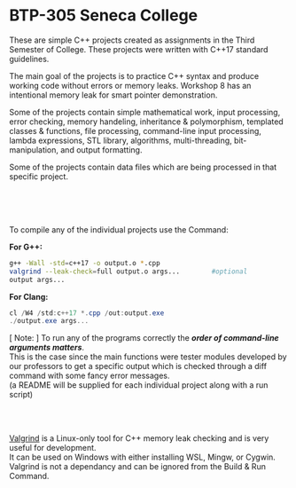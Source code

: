 # BTP-305 Seneca College

These are simple C++ projects created as assignments in the Third Semester of College. These projects were written with C++17 standard guidelines.

The main goal of the projects is to practice C++ syntax and produce working code without errors or memory leaks. Workshop 8 has an intentional memory leak for smart pointer demonstration.

Some of the projects contain simple mathematical work, input processing, error checking, memory handeling, inheritance & polymorphism, templated classes & functions, file processing, command-line input processing, lambda expressions, STL library, algorithms, multi-threading, bit-manipulation, and output formatting.

Some of the projects contain data files which are being processed in that specific project.

<br/>
<br/>
<br/>

To compile any of the individual projects use the Command:

**For G++:**

```bash
g++ -Wall -std=c++17 -o output.o *.cpp
valgrind --leak-check=full output.o args...        #optional
output args...
```

**For Clang:**

```powershell
cl /W4 /std:c++17 *.cpp /out:output.exe
./output.exe args...
```


[ Note: ] To run any of the programs correctly the ***order of command-line arguments matters***.<br/> 
This is the case since the main functions were tester modules developed by our professors to get a specific output which is checked through a diff command with some fancy error messages.<br/> 
(a README will be supplied for each individual project along with a run script)

<br/>
<br/>

[Valgrind](https://valgrind.org/) is a Linux-only tool for C++ memory leak checking and is very useful for development.<br/>
It can be used on Windows with either installing WSL, Mingw, or Cygwin.<br/>
Valgrind is not a dependancy and can be ignored from the Build & Run Command.<br/>
